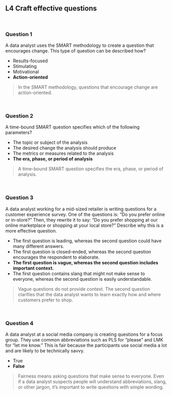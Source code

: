 ## L4 Craft effective questions

&nbsp;

### Question 1

A data analyst uses the SMART methodology to create a question that encourages change. This type of question can be described how?

- Results-focused
- Stimulating
- Motivational
- **Action-oriented**

> In the SMART methodology, questions that encourage change are action-oriented.

&nbsp;

### Question 2

A time-bound SMART question specifies which of the following parameters?

- The topic or subject of the analysis
- The desired change the analysis should produce
- The metrics or measures related to the analysis
- **The era, phase, or period of analysis**

> A time-bound SMART question specifies the era, phase, or period of analysis.

&nbsp;

### Question 3

A data analyst working for a mid-sized retailer is writing questions for a customer experience survey. One of the questions is: “Do you prefer online or in-store?” Then, they rewrite it to say: “Do you prefer shopping at our online marketplace or shopping at your local store?” Describe why this is a more effective question.

- The first question is leading, whereas the second question could have many different answers.
- The first question is closed-ended, whereas the second question encourages the respondent to elaborate.
- **The first question is vague, whereas the second question includes important context.**
- The first question contains slang that might not make sense to everyone, whereas the second question is easily understandable.

> Vague questions do not provide context. The second question clarifies that the data analyst wants to learn exactly how and where customers prefer to shop.

&nbsp;

### Question 4

A data analyst at a social media company is creating questions for a focus group. They use common abbreviations such as PLS for “please” and LMK for “let me know.” This is fair because the participants use social media a lot and are likely to be technically savvy.

- True
- **False**

> Fairness means asking questions that make sense to everyone. Even if a data analyst suspects people will understand abbreviations, slang, or other jargon, it’s important to write questions with simple wording.

